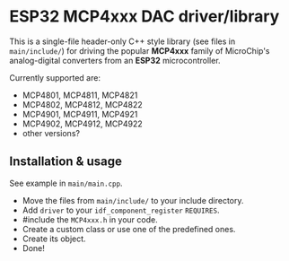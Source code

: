 # ESP32 MCP4xxx DAC driver/library

This is a single-file header-only C++ style library (see files in `main/include/`) for driving the popular **MCP4xxx** family of MicroChip's analog-digital converters from an **ESP32** microcontroller.

Currently supported are:
- MCP4801, MCP4811, MCP4821
- MCP4802, MCP4812, MCP4822
- MCP4901, MCP4911, MCP4921
- MCP4902, MCP4912, MCP4922
- other versions?


## Installation & usage
See example in `main/main.cpp`.

- Move the files from `main/include/` to your include directory.
- Add `driver` to your `idf_component_register` `REQUIRES`.
- #include the `MCP4xxx.h` in your code.
- Create a custom class or use one of the predefined ones.
- Create its object.
- Done!
